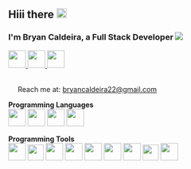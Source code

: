## Hiii there <img height="20" src="https://img.icons8.com/flat_round/64/000000/ok-hand.png"/>
### I'm Bryan Caldeira, a Full Stack Developer <img heigth="25" src="https://img.icons8.com/ios-filled/50/000000/developer.png"/>

<a href="https://twitter.com/bryan_caldeira">
  <img height="35" src="https://img.icons8.com/fluent/48/000000/twitter.png"/>
</a>

<a href="https://www.linkedin.com/in/bryan-caldeira">
  <img height="35" src="https://img.icons8.com/fluent/48/000000/linkedin.png"/>
</a>

<a href="https://www.instagram.com/bryan.caldeira">
  <img height="35" src="https://img.icons8.com/fluent/48/000000/instagram-new.png"/>
</a>

<br />
<br />

<img height="15" src="https://img.icons8.com/cute-clipart/64/000000/email.png"/> Reach me at: <a href="mailto:bryancaldeira22@gmail.com">bryancaldeira22@gmail.com</a>
<br />

**Programming Languages**  
<img height="35" src="https://img.icons8.com/color/48/000000/python.png"/>
<img height="35" src="https://img.icons8.com/color/48/000000/java-coffee-cup-logo.png"/>
<img height="35" src="https://img.icons8.com/color/48/000000/javascript.png"/>
<img height="35" src="https://img.icons8.com/color/48/000000/c-programming.png"/>

**Programming Tools** <br />
<img height="35" src="https://img.icons8.com/color/48/000000/git.png"/>
<img height="32" src="https://netbeans.apache.org/images/apache-netbeans.svg"/>
<img height="35" src="https://img.icons8.com/fluent/48/000000/visual-studio-code-2019.png"/>
<img height="35" src="https://www.spyder-ide.org/static/images/spyder-logo.svg"/>
<img height="35" src="https://jupyter.org/assets/main-logo.svg"/>
<img height="35" src="https://img.icons8.com/color/48/000000/intellij-idea.png"/>
<img height="35" src="https://img.icons8.com/color/48/000000/pycharm.png"/>
<img height="32" src="https://img.icons8.com/ios/50/000000/atom-editor.png"/>
<img height="35" src="https://img.icons8.com/color/48/000000/sublime-text.png"/>
